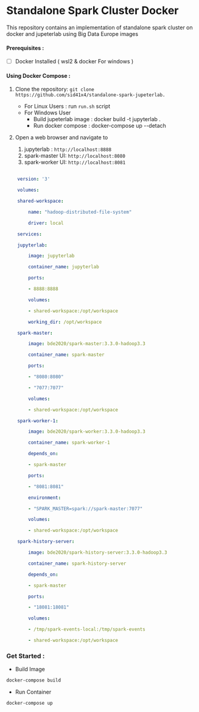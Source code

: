 # Standalone Spark Cluster Docker

This repository contains an implementation of standalone spark cluster on docker and jupeterlab using Big Data Europe images

#### Prerequisites :

* [ ] Docker Installed ( wsl2 & docker For windows )

#### Using Docker Compose :

1. Clone the repository: `git clone https://github.com/sid41x4/standalone-spark-jupeterlab.`

   - For Linux Users : run `run.sh` script
   - For Windows User
     * Build jupeterlab image : docker build -t jupyterlab .
     * Run docker compose : docker-compose up --detach
2. Open a web browser and navigate to

   1. jupyterlab : `http://localhost:8888`
   2. spark-master UI: `http://localhost:8080`
   3. spark-worker UI: `http://localhost:8081`

```yml
  
    version: '3'

    volumes:

    shared-workspace:

        name: "hadoop-distributed-file-system"

        driver: local

    services:

    jupyterlab:

        image: jupyterlab

        container_name: jupyterlab

        ports:

        - 8888:8888

        volumes:

        - shared-workspace:/opt/workspace

        working_dir: /opt/workspace

    spark-master:

        image: bde2020/spark-master:3.3.0-hadoop3.3

        container_name: spark-master

        ports:

        - "8080:8080"

        - "7077:7077"

        volumes:

        - shared-workspace:/opt/workspace

    spark-worker-1:

        image: bde2020/spark-worker:3.3.0-hadoop3.3

        container_name: spark-worker-1

        depends_on:

        - spark-master

        ports:

        - "8081:8081"

        environment:

        - "SPARK_MASTER=spark://spark-master:7077"

        volumes:

        - shared-workspace:/opt/workspace

    spark-history-server:

        image: bde2020/spark-history-server:3.3.0-hadoop3.3

        container_name: spark-history-server

        depends_on:

        - spark-master

        ports:

        - "18081:18081"

        volumes:

        - /tmp/spark-events-local:/tmp/spark-events

        - shared-workspace:/opt/workspace
```

### Get Started :

- Build Image

```bash
docker-compose build
```

* Run Container

```bash
docker-compose up
```
